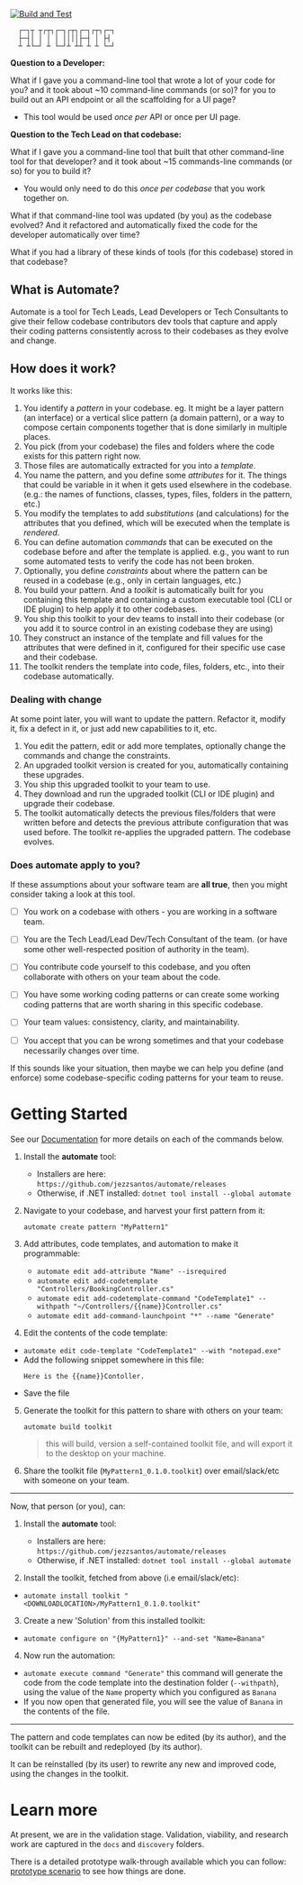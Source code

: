 [![Build and Test](https://github.com/jezzsantos/automate/actions/workflows/build.yml/badge.svg)](https://github.com/jezzsantos/automate/actions/workflows/build.yml)

      ┌─┐┬ ┬┌┬┐┌─┐┌┬┐┌─┐┌┬┐┌─┐
      ├─┤│ │ │ │ ││││├─┤ │ ├┤ 
      ┴ ┴└─┘ ┴ └─┘┴ ┴┴ ┴ ┴ └─┘

**Question to a Developer:**

What if I gave you a command-line tool that wrote a lot of your code for you? and it took about ~10 command-line commands (or so)? for you to build out an API endpoint or all the scaffolding for a UI page?

* This tool would be used _once per_ API or once per UI page.

**Question to the Tech Lead on that codebase:**

What if I gave you a command-line tool that built that other command-line tool for that developer? and it took about ~15 commands-line commands (or so) for you to build it?

* You would only need to do this _once per codebase_ that you work together on.

What if that command-line tool was updated (by you) as the codebase evolved? And it refactored and automatically fixed the code for the developer automatically over time?

What if you had a library of these kinds of tools (for this codebase) stored in that codebase?

## What is Automate?

Automate is a tool for Tech Leads, Lead Developers or Tech Consultants to give their fellow codebase contributors dev tools that capture and apply their coding patterns consistently across to their codebases as they evolve and change.

## How does it work?

It works like this:

1. You identify a *pattern* in your codebase. eg. It might be a layer pattern (an interface) or a vertical slice pattern (a domain pattern), or a way to compose certain components together that is done similarly in multiple places.
2. You pick (from your codebase) the files and folders where the code exists for this pattern right now.
3. Those files are automatically extracted for you into a *template*.
4. You name the pattern, and you define some *attributes* for it. The things that could be variable in it when it gets used elsewhere in the codebase. (e.g.: the names of functions, classes, types, files, folders in the pattern, etc.)
5. You modify the templates to add *substitutions* (and calculations) for the attributes that you defined, which will be executed when the template is *rendered*.
6. You can define automation *commands* that can be executed on the codebase before and after the template is applied. e.g., you want to run some automated tests to verify the code has not been broken.
7. Optionally, you define *constraints* about where the pattern can be reused in a codebase (e.g., only in certain languages, etc.)
8. You build your pattern. And a *toolkit* is automatically built for you containing this template and containing a custom executable tool (CLI or IDE plugin) to help apply it to other codebases.
10. You ship this toolkit to your dev teams to install into their codebase (or you add it to source control in an existing codebase they are using)
11. They construct an instance of the template and fill values for the attributes that were defined in it, configured for their specific use case and their codebase.
12. The toolkit renders the template into code, files, folders, etc., into their codebase automatically.

### Dealing with change

At some point later, you will want to update the pattern. Refactor it, modify it, fix a defect in it, or just add new capabilities to it, etc.

1. You edit the pattern, edit or add more templates, optionally change the commands and change the constraints.
2. An upgraded toolkit version is created for you, automatically containing these upgrades.
2. You ship this upgraded toolkit to your team to use.
2. They download and run the upgraded toolkit (CLI or IDE plugin) and upgrade their codebase.
2. The toolkit automatically detects the previous files/folders that were written before and detects the previous attribute configuration that was used before. The toolkit re-applies the upgraded pattern. The codebase evolves.

### Does automate apply to you?

If these assumptions about your software team are **all true**, then you might consider taking a look at this tool.

- [ ] You work on a codebase with others - you are working in a software team.

- [ ] You are the Tech Lead/Lead Dev/Tech Consultant of the team. (or have some other well-respected position of authority in the team).
- [ ] You contribute code yourself to this codebase, and you often collaborate with others on your team about the code.
- [ ] You have some working coding patterns or can create some working coding patterns that are worth sharing in this specific codebase.
- [ ] Your team values: consistency, clarity, and maintainability.
- [ ] You accept that you can be wrong sometimes and that your codebase necessarily changes over time.

If this sounds like your situation, then maybe we can help you define (and enforce) some codebase-specific coding patterns for your team to reuse.

# Getting Started

See our [Documentation](https://github.com/jezzsantos/automate/wiki/Documentation) for more details on each of the commands below.

1. Install the **automate** tool:
    * Installers are here: `https://github.com/jezzsantos/automate/releases`
    * Otherwise, if .NET installed: `dotnet tool install --global automate`

2. Navigate to your codebase, and harvest your first pattern from it:

   `automate create pattern "MyPattern1"`

3. Add attributes, code templates, and automation to make it programmable:

    * `automate edit add-attribute "Name" --isrequired`
    * `automate edit add-codetemplate "Controllers/BookingController.cs"`
    * `automate edit add-codetemplate-command "CodeTemplate1" --withpath "~/Controllers/{{name}}Controller.cs"`
    * `automate edit add-command-launchpoint "*" --name "Generate"`

4. Edit the contents of the code template:

* `automate edit code-template "CodeTemplate1" --with "notepad.exe"`
* Add the following snippet somewhere in this file:
  ```
  Here is the {{name}}Contoller.
  ```
* Save the file

5. Generate the toolkit for this pattern to share with others on your team:

   `automate build toolkit`

   > this will build, version a self-contained toolkit file, and will export it to the desktop on your machine.

6. Share the toolkit file (`MyPattern1_0.1.0.toolkit`) over email/slack/etc with someone on your team.

---

Now, that person (or you), can:

1. Install the **automate** tool:
    * Installers are here: `https://github.com/jezzsantos/automate/releases`
    * Otherwise, if .NET installed: `dotnet tool install --global automate`

2. Install the toolkit, fetched from above (i.e email/slack/etc):

* `automate install toolkit "<DOWNLOADLOCATION>/MyPattern1_0.1.0.toolkit"`

3. Create a new 'Solution' from this installed toolkit:

* `automate configure on "{MyPattern1}" --and-set "Name=Banana"`

4. Now run the automation:

* `automate execute command "Generate"` this command will generate the code from the code template into the destination folder (`--withpath`), using the value of the `Name` property which you configured as `Banana`
* If you now open that generated file, you will see the value of `Banana` in the contents of the file.

---

The pattern and code templates can now be edited (by its author), and the toolkit can be rebuilt and redeployed (by its author).

It can be reinstalled (by its user) to rewrite any new and improved code, using the changes in the toolkit.

# Learn more

At present, we are in the validation stage. Validation, viability, and research work are captured in the `docs` and `discovery` folders.

There is a detailed prototype walk-through available which you can follow: [prototype scenario](discovery/prototypes/cli/Syntax.md) to see how things are done.
